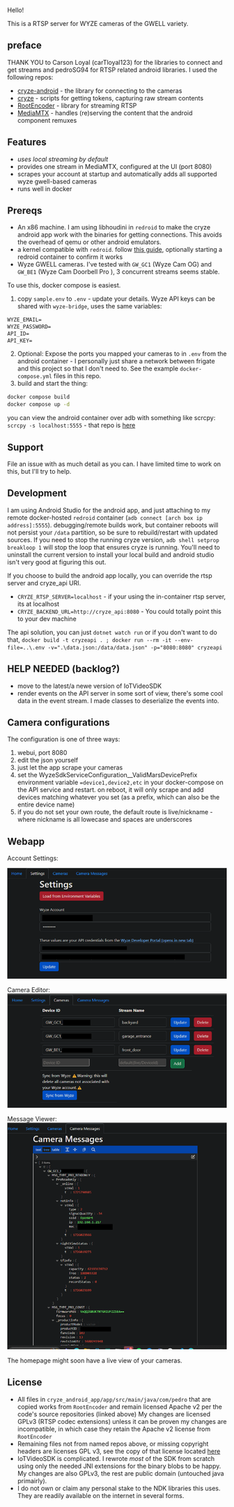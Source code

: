 Hello!

This is a RTSP server for WYZE cameras of the GWELL variety.

## preface
THANK YOU to Carson Loyal (carTloyal123) for the libraries to connect and get streams and pedroSG94 for RTSP related android libraries. I used the following repos:
- [cryze-android](https://github.com/carTloyal123/cryze-android) - the library for connecting to the cameras
- [cryze](https://github.com/carTloyal123/cryze) - scripts for getting tokens, capturing raw stream contents
- [RootEncoder](https://github.com/pedroSG94/RootEncoder) - library for streaming RTSP
- [MediaMTX](https://github.com/bluenviron/mediamtx) - handles (re)serving the content that the android component remuxes

## Features
- *uses local streaming by default*
- provides one stream in MediaMTX, configured at the UI (port 8080)
- scrapes your account at startup and automatically adds all supported wyze gwell-based cameras
- runs well in docker

## Prereqs
- An x86 machine. I am using libhoudini in `redroid` to make the cryze android app work with the binaries for getting connections. This avoids the overhead of qemu or other android emulators.
- a kernel compatible with `redroid`. follow [this guide](https://github.com/remote-android/redroid-doc/blob/master/deploy/README.md), optionally starting a redroid container to confirm it works
- Wyze GWELL cameras. I've tested with `GW_GC1` (Wyze Cam OG) and `GW_BE1` (Wyze Cam Doorbell Pro	), 3 concurrent streams seems stable.

To use this, docker compose is easiest.
1) copy `sample.env` to `.env` - update your details. Wyze API keys can be shared with `wyze-bridge`, uses the same variables:
```env
WYZE_EMAIL=
WYZE_PASSWORD= 
API_ID=
API_KEY= 
```
2) Optional: Expose the ports you mapped your cameras to in `.env` from the android container - I personally just share a network between frigate and this project so that I don't need to. See the example `docker-compose.yml` files in this repo.
3) build and start the thing:
```bash
docker compose build
docker compose up -d
```

you can view the android container over adb with something like scrcpy: `scrcpy -s localhost:5555` - that repo is [here](https://github.com/Genymobile/scrcpy)

## Support
File an issue with as much detail as you can. I have limited time to work on this, but I'll try to help.

## Development
I am using Android Studio for the android app, and just attaching to my remote docker-hosted `redroid` container (`adb connect [arch box ip address]:5555`). debugging/remote builds work, but container reboots will not persist your `/data` partition, so be sure to rebuild/restart with updated sources. If you need to stop the running cryze version, `adb shell setprop breakloop 1` will stop the loop that ensures cryze is running. You'll need to uninstall the current version to install your local build and android studio isn't very good at figuring this out.

If you choose to build the android app locally, you can override the rtsp server and cryze_api URI.
- `CRYZE_RTSP_SERVER=localhost` - if your using the in-container rtsp server, its at localhost
- `CRYZE_BACKEND_URL=http://cryze_api:8080` - You could totally point this to your dev machine

The api solution, you can just `dotnet watch run` or if you don't want to do that, `docker build -t cryzeapi . ; docker run --rm -it --env-file=..\.env -v=".\data.json:/data/data.json" -p="8080:8080" cryzeapi`

## HELP NEEDED (backlog?)
- move to the latest/a newe version of IoTVideoSDK
- render events on the API server in some sort of view, there's some cool data in the event stream. I made classes to deserialize the events into.

## Camera configurations
The configuration is one of three ways:
1) webui, port 8080
2) edit the json yourself
3) just let the app scrape your cameras
4) set the WyzeSdkServiceConfiguration__ValidMarsDevicePrefix environment variable `=device1,device2,etc` in your docker-compose on the API service and restart. on reboot, it will only scrape and add devices matching whatever you set (as a prefix, which can also be the entire device name)
5) if you do not set your own route, the default route is live/nickname - where nickname is all lowecase and spaces are underscores

## Webapp
Account Settings:

![a page with settings for your wyze account](images/account_settings.png)

Camera Editor:
![list of cameras and the stream subpath the streams will be sent to](images/camera_editor.png)

Message Viewer:
![A view of the json structure of messages from a camera](images/messages_viewer.png)

The homepage might soon have a live view of your cameras.

## License
- All files in `cryze_android_app/app/src/main/java/com/pedro` that are copied works from `RootEncoder` and remain licensed Apache v2 per the code's source repositories (linked above) My changes are licensed GPLv3 (RTSP codec extensions) unless it can be proven my changes are incompatible, in which case they retain the Apache v2 license from `RootEncoder`
- Remaining files not from named repos above, or missing copyright headers are licenses GPL v3, see the copy of that license located [here](LICENSE)
- IoTVideoSDK is complicated. I rewrote _most_ of the SDK from scratch using only the needed JNI extensions for the binary blobs to be happy. My changes are also GPLv3, the rest are public domain (untouched java primairly).
- I do not own or claim any personal stake to the NDK libraries this uses. They are readily available on the internet in several forms.
